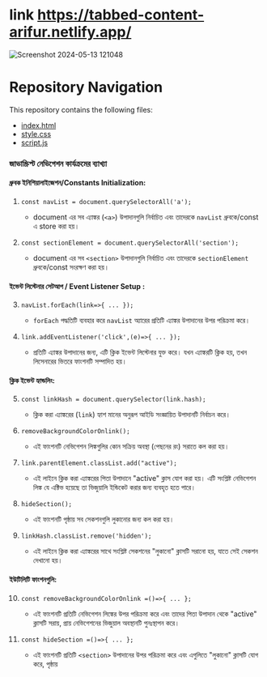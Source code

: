 # link https://tabbed-content-arifur.netlify.app/

![Screenshot 2024-05-13 121048](https://github.com/Arifurrex/javascript-simple-project-2024/assets/48369328/a3f98f35-1f43-4763-b3a4-51591fa75552)


# Repository Navigation

This repository contains the following files:

- [index.html](index.html)
- [style.css](style.css)
- [script.js](script.js)




### জাভাস্ক্রিপ্ট নেভিগেশন কার্যক্রমের ব্যাখ্যা

#### ধ্রুবক ইনিশিয়ালাইজেশন/Constants Initialization:
1. `const navList = document.querySelectorAll('a');`
   - document এর সব এ্যাঙ্কর (`<a>`) উপাদানগুলি নির্বাচিত এবং তাদেরকে `navList` ধ্রুবকে/const এ store করা হয়।

2. `const sectionElement = document.querySelectorAll('section');`
   - document এর সব `<section>` উপাদানগুলি নির্বাচিত এবং তাদেরকে `sectionElement` ধ্রুবকে/const সংরক্ষণ করা হয়।

#### ইভেন্ট লিস্টেনার সেটআপ / Event Listener Setup :
3. `navList.forEach(link=>{ ... });`
   - `forEach` পদ্ধতিটি ব্যবহার করে `navList` অ্যারের প্রতিটি এ্যাঙ্কর উপাদানের উপর পরিক্রমা করে।

4. `link.addEventListener('click',(e)=>{ ... });`
   - প্রতিটি এ্যাঙ্কর উপাদানের জন্য, এটি ক্লিক ইভেন্ট লিস্টেনার যুক্ত করে। যখন এ্যাঙ্করটি ক্লিক হয়, তখন লিসেনারের ভিতরে ফাংশনটি সম্পাদিত হয়।

#### ক্লিক ইভেন্ট হ্যান্ডলিং:
5. `const linkHash = document.querySelector(link.hash);`
   - ক্লিক করা এ্যাঙ্করের (`link`) হ্যাশ মানের অনুরূপ আইডি সংজ্ঞায়িত উপাদানটি নির্বাচন করে।

6. `removeBackgroundColorOnlink();`
   - এই ফাংশনটি নেভিগেশন লিঙ্কগুলির কোন সক্রিয় অবস্থা (পেছনের রং) সরাতে কল করা হয়।

7. `link.parentElement.classList.add("active");`
   - এই লাইনে ক্লিক করা এ্যাঙ্করের পিতা উপাদানে "active" ক্লাস যোগ করা হয়। এটি সংশ্লিষ্ট নেভিগেশন লিঙ্ক যে এক্টিভ হয়েছে তা ভিজুয়ালি ইন্ডিকেট করার জন্য ব্যবহৃত হতে পারে।

8. `hideSection();`
   - এই ফাংশনটি পৃষ্ঠায় সব সেকশনগুলি লুকানোর জন্য কল করা হয়।

9. `linkHash.classList.remove('hidden');`
   - এই লাইনে ক্লিক করা এ্যাঙ্করের সাথে সংশ্লিষ্ট সেকশনের "লুকানো" ক্লাসটি সরানো হয়, যাতে সেই সেকশন দেখানো হয়।

#### ইউটিলিটি ফাংশনগুলি:
10. `const removeBackgroundColorOnlink =()=>{ ... };`
    - এই ফাংশনটি প্রতিটি নেভিগেশন লিঙ্কের উপর পরিক্রমা করে এবং তাদের পিতা উপাদান থেকে "active" ক্লাসটি সরায়, প্রায় নেভিগেশনের ভিজুয়াল অবস্থানটি পুনঃস্থাপন করে।

11. `const hideSection =()=>{ ... };`
    - এই ফাংশনটি প্রতিটি `<section>` উপাদানের উপর পরিক্রমা করে এবং এগুলিতে "লুকানো" ক্লাসটি যোগ করে, পৃষ্ঠায়
